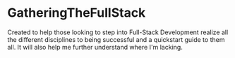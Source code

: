 # GatheringTheFullStack
Created to help those looking to step into Full-Stack Development realize all the different disciplines to being successful and a quickstart guide to them all. It will also help me further understand where I'm lacking.
